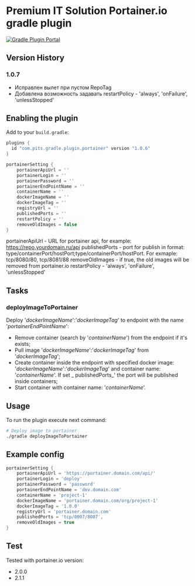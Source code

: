 # Premium IT Solution Portainer.io gradle plugin

[![Gradle Plugin Portal](https://img.shields.io/badge/Plugin_Portal-v1.0.6-green.svg)](https://plugins.gradle.org/plugin/com.pits.gradle.plugin.portainer)

## Version History

### 1.0.7

- Исправлен вылет при пустом RepoTag
- Добавлена возможность задавать restartPolicy - 'always', 'onFailure', 'unlessStopped'

## Enabling the plugin

Add to your `build.gradle`:

```gradle
plugins {
  id "com.pits.gradle.plugin.portainer" version "1.0.6"
}

portainerSetting {
    portainerApiUrl = ''
    portainerLogin = ''
    portainerPassword = ''
    portainerEndPointName = ''
    containerName = ''
    dockerImageName = ''
    dockerImageTag = ''
    registryUrl = ''
    publishedPorts = ''
    restartPolicy = ''
    removeOldImages = false
}
```

portainerApiUrl - URL for portainer api, for example: https://repo.yourdomain.ru/api
publishedPorts - port for publish in format: type/containerPort/hostPort;type/containerPort/hostPort. For exmaple: tcp/8080/80, tcp/8081/88 removeOldImages - if
true, the old images will be removed from portainer.io restartPolicy - 'always', 'onFailure', 'unlessStopped'

## Tasks

### deployImageToPortainer

Deploy '_dockerImageName_':'_dockerImageTag_' to endpoint with the name '_portainerEndPointName_':

- Remove container (search by '_containerName_') from the endpoint if it's exists;
- Pull image '_dockerImageName_':'_dockerImageTag_' from '_dockerImageTag_';
- Create container inside the endpoint with specified docker image: '_dockerImageName_':'_dockerImageTag_' and container name: '_containerName_'. If set _
  publishedPorts_' the port will be published inside containers;
- Start container with container name: '_containerName_'.

## Usage

To run the plugin execute next command:

```sh
# Deploy image to portainer
./gradle deployImageToPortainer
```

## Example config

```gradle
portainerSetting {
    portainerApiUrl = 'https://portainer.domain.com/api/'
    portainerLogin = 'deploy'
    portainerPassword = 'password'
    portainerEndPointName = 'dev.domain.com'
    containerName = 'project-1'
    dockerImageName = 'portainer.domain.com/org/project-1'
    dockerImageTag = '1.0.0'
    registryUrl = 'portainer.domain.com'
    publishedPorts = 'tcp/8007/8007',
    removeOldImages = true
}
```

## Test
Tested with portainer.io version:

- 2.0.0
- 2.1.1